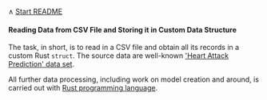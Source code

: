 &#8743;  [Start README](../README.md)

#### Reading Data from CSV File and Storing it in Custom Data Structure

The task, in short, is to read in a CSV file and obtain all its records
in a custom Rust `struct`. The source data are well-known ['Heart Attack Prediction' data set](https://github.com/kittenpub/database-repository/blob/main/heart_attack_prediction_dataset.csv).

All further data processing, including work on model creation and around,
is carried out with [Rust programming language](https://www.rust-lang.org/).

